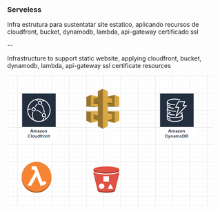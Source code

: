 ### Serveless

Infra estrutura para sustentatar site estatico, aplicando recursos de cloudfront, bucket, dynamodb, lambda, api-gateway certificado ssl

--

Infrastructure to support static website, applying cloudfront, bucket, dynamodb, lambda, api-gateway ssl certificate resources

![example](architecture.png)